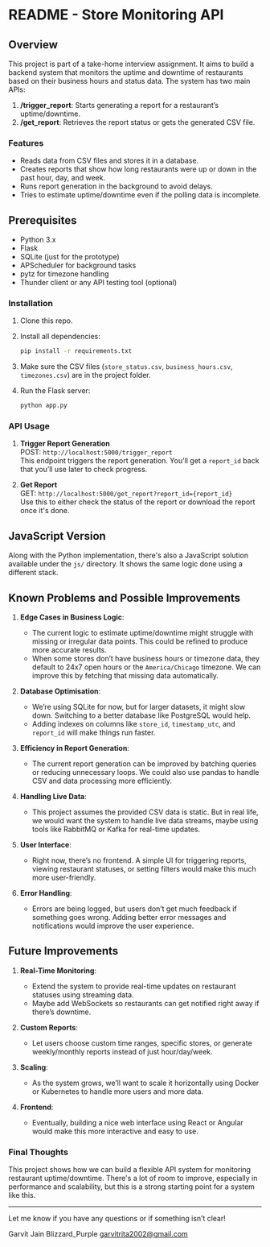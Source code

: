 # README - Store Monitoring API

## Overview

This project is part of a take-home interview assignment. It aims to build a backend system that monitors the uptime and downtime of restaurants based on their business hours and status data. The system has two main APIs:

1. **/trigger_report**: Starts generating a report for a restaurant’s uptime/downtime.
2. **/get_report**: Retrieves the report status or gets the generated CSV file.

### Features
- Reads data from CSV files and stores it in a database.
- Creates reports that show how long restaurants were up or down in the past hour, day, and week.
- Runs report generation in the background to avoid delays.
- Tries to estimate uptime/downtime even if the polling data is incomplete.

## Prerequisites

- Python 3.x
- Flask
- SQLite (just for the prototype)
- APScheduler for background tasks
- pytz for timezone handling
- Thunder client or any API testing tool (optional)

### Installation

1. Clone this repo.
2. Install all dependencies:

   ```bash
   pip install -r requirements.txt
   ```

3. Make sure the CSV files (`store_status.csv`, `business_hours.csv`, `timezones.csv`) are in the project folder.
4. Run the Flask server:

   ```bash
   python app.py
   ```

### API Usage

1. **Trigger Report Generation**  
   POST: `http://localhost:5000/trigger_report`  
   This endpoint triggers the report generation. You'll get a `report_id` back that you’ll use later to check progress.

2. **Get Report**  
   GET: `http://localhost:5000/get_report?report_id={report_id}`  
   Use this to either check the status of the report or download the report once it's done.

## JavaScript Version

Along with the Python implementation, there's also a JavaScript solution available under the `js/` directory. It shows the same logic done using a different stack.

## Known Problems and Possible Improvements

1. **Edge Cases in Business Logic**:
   - The current logic to estimate uptime/downtime might struggle with missing or irregular data points. This could be refined to produce more accurate results.
   - When some stores don’t have business hours or timezone data, they default to 24x7 open hours or the `America/Chicago` timezone. We can improve this by fetching that missing data automatically.

2. **Database Optimisation**:
   - We’re using SQLite for now, but for larger datasets, it might slow down. Switching to a better database like PostgreSQL would help.
   - Adding indexes on columns like `store_id`, `timestamp_utc`, and `report_id` will make things run faster.

3. **Efficiency in Report Generation**:
   - The current report generation can be improved by batching queries or reducing unnecessary loops. We could also use pandas to handle CSV and data processing more efficiently.

4. **Handling Live Data**:
   - This project assumes the provided CSV data is static. But in real life, we would want the system to handle live data streams, maybe using tools like RabbitMQ or Kafka for real-time updates.

5. **User Interface**:
   - Right now, there’s no frontend. A simple UI for triggering reports, viewing restaurant statuses, or setting filters would make this much more user-friendly.

6. **Error Handling**:
   - Errors are being logged, but users don’t get much feedback if something goes wrong. Adding better error messages and notifications would improve the user experience.

## Future Improvements

1. **Real-Time Monitoring**:
   - Extend the system to provide real-time updates on restaurant statuses using streaming data.
   - Maybe add WebSockets so restaurants can get notified right away if there’s downtime.

2. **Custom Reports**:
   - Let users choose custom time ranges, specific stores, or generate weekly/monthly reports instead of just hour/day/week.

3. **Scaling**:
   - As the system grows, we’ll want to scale it horizontally using Docker or Kubernetes to handle more users and more data.

4. **Frontend**:
   - Eventually, building a nice web interface using React or Angular would make this more interactive and easy to use.

### Final Thoughts

This project shows how we can build a flexible API system for monitoring restaurant uptime/downtime. There's a lot of room to improve, especially in performance and scalability, but this is a strong starting point for a system like this.

---

Let me know if you have any questions or if something isn’t clear!

Garvit Jain
Blizzard_Purple
garvitrita2002@gmail.com